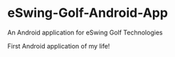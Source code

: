 # eSwing-Golf-Android-App
An Android application for eSwing Golf Technologies

First Android application of my life!
